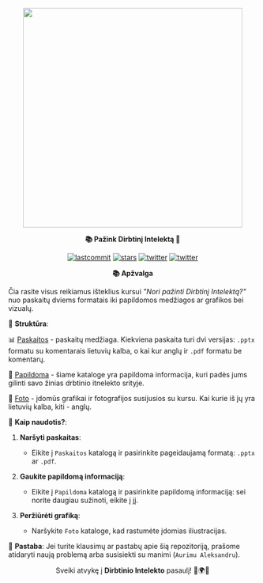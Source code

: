 <p align=center>
  <img height="444px" src="https://github.com/aurimas13/Pazink-Dirbtini-Intelekta/blob/main/Foto/protas.png"/>
</p>
<p align="center" > <b> 📚 Pažink Dirbtinį Intelektą 🚀 </b> </p>
<p align=center>
<a href="https://img.shields.io/github/last-commit/aurimas13/Pazink-Dirbtini-Intelekta"><img alt="lastcommit" src="https://img.shields.io/github/last-commit/aurimas13/Pazink-Dirbtini-Intelekta?style=social"/></a>
<a href="https://img.shields.io/github/stars/aurimas13/Pazink-Dirbtini-Intelekta"><img alt="stars" src="https://img.shields.io/github/stars/aurimas13/Pazink-Dirbtini-Intelekta?style=social"/></a>
<a href="https://img.shields.io/github/forks/aurimas13/Pazink-Dirbtini-Intelekta"><img alt="twitter" src="https://img.shields.io/github/forks/aurimas13/Pazink-Dirbtini-Intelekta?style=social"/></a>
<a href="https://twitter.com/aanausedas"><img alt="twitter" src="https://img.shields.io/twitter/follow/aanausedas?style=social"/></a>
</p>

<p align="center" > <b> 📚 Apžvalga </b> </p>

Čia rasite visus reikiamus išteklius kursui *"Nori pažinti Dirbtinį Intelektą?"* nuo paskaitų dviems formatais iki papildomos medžiagos ar grafikos bei vizualų.

📂 **Struktūra**:

📊 [Paskaitos](https://github.com/aurimas13/Pazink-Dirbtini-Intelekta/tree/main/Paskaitos) - paskaitų medžiaga. Kiekviena paskaita turi dvi versijas: `.pptx` formatu su komentarais lietuvių kalba, o kai kur anglų ir `.pdf` formatu be komentarų.

📘 [Papildoma](https://github.com/aurimas13/Pazink-Dirbtini-Intelekta/tree/main/Papildoma) - šiame kataloge yra papildoma informacija, kuri padės jums gilinti savo žinias drbtinio itnelekto srityje.

📸 [Foto](https://github.com/aurimas13/Pazink-Dirbtini-Intelekta/tree/main/Foto) - įdomūs grafikai ir fotografijos susijusios su kursu. Kai kurie iš jų yra lietuvių kalba, kiti - anglų.

📌 **Kaip naudotis?**:

1. **Naršyti paskaitas**: 

    - Eikite į `Paskaitos` katalogą ir pasirinkite pageidaujamą formatą: `.pptx` ar `.pdf`.

2. **Gaukite papildomą informaciją**:

    - Eikite į `Papildoma` katalogą ir pasirinkite papildomą informaciją: sei norite daugiau sužinoti, eikite į jį.

3. **Peržiūrėti grafiką**: 

    - Naršykite `Foto` kataloge, kad rastumėte įdomias iliustracijas.

📢 **Pastaba**: Jei turite klausimų ar pastabų apie šią repozitoriją, prašome atidaryti naują problemą arba susisiekti su manimi (`Aurimu Aleksandru`).

<p align=center>
Sveiki atvykę į <b>Dirbtinio Intelekto</b> pasaulį! 🚀🌍🌟
</p>
